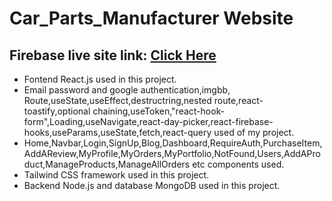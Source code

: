 # Car_Parts_Manufacturer Website
## Firebase live site link: [Click Here](https://parts-manufacturer-website.web.app/)
* Fontend React.js used in this project.
* Email password and google authentication,imgbb, Route,useState,useEffect,destructring,nested route,react-toastify,optional chaining,useToken,"react-hook-form",Loading,useNavigate,react-day-picker,react-firebase-hooks,useParams,useState,fetch,react-query used of my project.
* Home,Navbar,Login,SignUp,Blog,Dashboard,RequireAuth,PurchaseItem,AddAReview,MyProfile,MyOrders,MyPortfolio,NotFound,Users,AddAProduct,ManageProducts,ManageAllOrders etc components used.
* Tailwind CSS framework used in this project.
* Backend Node.js and database MongoDB used in this project.


